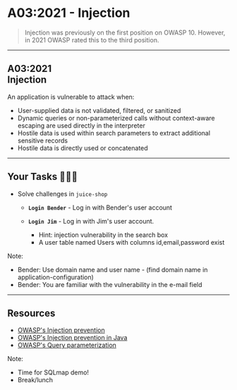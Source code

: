 # A03:2021 - Injection

>Injection was previously on the first position on OWASP 10. However, in 2021
OWASP rated this to the third position.

---

## A03:2021<br>Injection

An application is vulnerable to attack when:

- User-supplied data is not validated, filtered, or sanitized <!-- .element: style="font-size:0.8em"-->
- Dynamic queries or non-parameterized calls without context-aware escaping are used directly in the interpreter <!-- .element: style="font-size:0.8em"-->
- Hostile data is used within search parameters to extract additional sensitive records <!-- .element: style="font-size:0.8em"-->
- Hostile data is directly used or concatenated <!-- .element: style="font-size:0.8em"-->

---

## Your Tasks 🧑🏻‍💻

- Solve challenges in `juice-shop`
  - **`Login Bender`** - Log in with Bender's user account

  - **`Login Jim`** - Log in with Jim's user account.
    - Hint: injection vulnerability in the search box <!-- .element: style="font-size:0.8em"-->
    - A user table named Users with columns id,email,password exist <!-- .element: style="font-size:0.8em"-->

Note:

- Bender: Use domain name and user name - (find domain name in application-configuration) <!-- .element: style="font-size:0.8em"-->
- Bender: You are familiar with the vulnerability in the e-mail field <!-- .element: style="font-size:0.8em"-->

---

## Resources

- [OWASP's Injection prevention](https://cheatsheetseries.owasp.org/cheatsheets/Injection_Prevention_Cheat_Sheet.html)
- [OWASP's Injection prevention in Java](https://cheatsheetseries.owasp.org/cheatsheets/Injection_Prevention_Cheat_Sheet_in_Java.html)
- [OWASP's Query parameterization](https://cheatsheetseries.owasp.org/cheatsheets/Query_Parameterization_Cheat_Sheet.html)

Note:

- Time for SQLmap demo!
- Break/lunch
